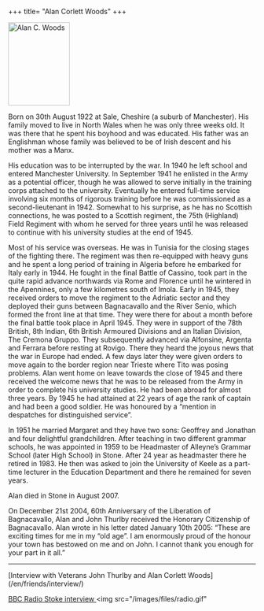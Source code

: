 +++
title= "Alan Corlett Woods"
+++

<img src="/images/files/Foto di Alan C. Woods.jpg" width="125" height="169" title="Alan C. Woods">

Born on 30th August 1922 at Sale, Cheshire (a suburb of Manchester). His family moved to live in North Wales when he was only three weeks old. It was there that he spent his boyhood and was educated. His father was an Englishman whose family was believed to be of Irish descent and his mother was a Manx.

His education was to be interrupted by the war. In 1940 he left school and entered Manchester University. In September 1941 he enlisted in the Army as a potential officer, though he was allowed to serve initially in the training corps attached to the university. Eventually he entered full-time service involving six months of rigorous training before he was commissioned as a second-lieutenant in 1942. Somewhat to his surprise, as he has no Scottish connections, he was posted to a Scottish regiment, the 75th (Highland) Field Regiment with whom he served for three years until he was released to continue with his university studies at the end of 1945. 

Most of his service was overseas. He was in Tunisia for the closing stages of the fighting there. The regiment was then re-equipped with heavy guns and he spent a long period of training in Algeria before he embarked for Italy early in 1944. He fought in the final Battle of Cassino, took part in the quite rapid advance northwards via Rome and Florence until he wintered in the Apennines, only a few kilometres south of Imola. Early in 1945, they received orders to move the regiment to the Adriatic sector and they deployed their guns between Bagnacavallo and the River Senio, which formed the front line at that time. They were there for about a month before the final battle took place in April 1945. They were in support of the 78th British, 8th Indian, 6th British Armoured Divisions and an Italian Division, The Cremona Gruppo. They subsequently advanced via Alfonsine, Argenta and Ferrara before resting at Rovigo. There they heard the joyous news that the war in Europe had ended. A few days later they were given orders to move again to the border region near Trieste where Tito was posing problems. Alan went home on leave towards the close of 1945 and there received the welcome news that he was to be released from the Army in order to complete his university studies. He had been abroad for almost three years. By 1945 he had attained at 22 years of age the rank of captain and had been a good soldier. He was honoured by a “mention in despatches for distinguished service”.

In 1951 he married Margaret and they have two sons: Geoffrey and Jonathan and four delightful grandchildren. After teaching in two different grammar schools, he was appointed in 1959 to be Headmaster of Alleyne’s Grammar School (later High School) in Stone. After 24 year as headmaster there he retired in 1983. He then was asked to join the University of Keele as a part-time lecturer in the Education Department and there he remained for seven years.

Alan died in Stone in August 2007.

On December 21st 2004, 60th Anniversary of the Liberation of Bagnacavallo, Alan and John Thurlby received the Honorary Citizenship of Bagnacavallo. Alan wrote in his letter dated January 10th 2005: “These are exciting times for me in my “old age”. I am enormously proud of the honour your town has bestowed on me and on John. I cannot thank you enough for your part in it all.”

<hr>  
[Interview with Veterans John Thurlby and Alan Corlett Woods](/en/friends/interview/)

<a href="/images/files/BBC Radio Stoke.mp3" >BBC Radio Stoke interview   </a>  <img src="/images/files/radio.gif"  
